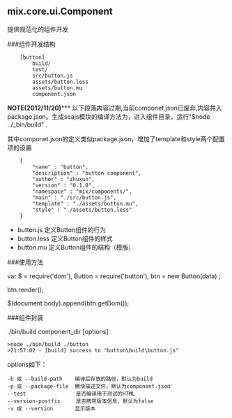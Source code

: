 ## mix.core.ui.Component

提供规范化的组件开发

###组件开发结构

		[button]
			build/
			test/
			src/button.js
			assets/button.less
			assets/button.mu
			component.json

****NOTE(2012/11/20)*******
以下段落内容过期,当前componet.json已废弃,内容并入package.json。生成seajs模块的编译方法为，进入组件目录，运行"$node ../_bin/build" .

其中componet.json的定义类似package.json，增加了template和style两个配置项的设置

		{
		    "name" : "button",
		    "description" : "button component",
		    "author" : "zhuxun",
		    "version" : "0.1.0",
		    "namespace" : "mix/components/",
		    "main" : "./src/button.js",
		    "template" : "./assets/button.mu",
		    "style" : "./assets/button.less"
		}

* button.js 定义Button组件的行为
* button.less 定义Button组件的样式
* button.mu 定义Button组件的结构（模版）

###使用方法

var $ = require('dom'),
	Button = require('button'),
	btn = new Button(data)
	;

btn.render();

$(document.body).append(btn.getDom());

###组件封装

./bin/build component_dir [options]

    >node ./bin/build ./button
    >21:57:02 - [build] success to "button\build\button.js"

options如下：

    -b 或 --build-path    编译后存放的路径，默认为build
    -p 或 --package-file  模块描述文件，默认为component.json
    --test				  是否编译用于测试的HTML
    --version-postfix     是否携带版本信息，默认为false
    -v 或 --version       显示版本